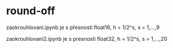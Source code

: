 # round-off
zaokrouhlovani.ipynb je s přesností float16, h = 1/2^s, s = 1,...,9

zaokrouhlovani2.ipynb je s presnosti float32, h = 1/2^s, s = 1,...,20
